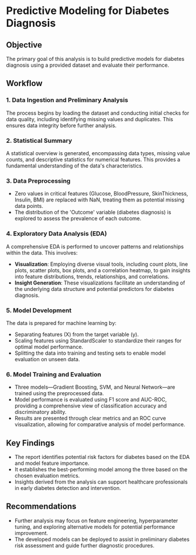 # Predictive Modeling for Diabetes Diagnosis

## Objective
The primary goal of this analysis is to build predictive models for diabetes diagnosis using a provided dataset and evaluate their performance.

## Workflow

### 1. Data Ingestion and Preliminary Analysis
The process begins by loading the dataset and conducting initial checks for data quality, including identifying missing values and duplicates. This ensures data integrity before further analysis.

### 2. Statistical Summary
A statistical overview is generated, encompassing data types, missing value counts, and descriptive statistics for numerical features. This provides a fundamental understanding of the data's characteristics.

### 3. Data Preprocessing
- Zero values in critical features (Glucose, BloodPressure, SkinThickness, Insulin, BMI) are replaced with NaN, treating them as potential missing data points.
- The distribution of the 'Outcome' variable (diabetes diagnosis) is explored to assess the prevalence of each outcome.

### 4. Exploratory Data Analysis (EDA)
A comprehensive EDA is performed to uncover patterns and relationships within the data. This involves:

- **Visualization**: Employing diverse visual tools, including count plots, line plots, scatter plots, box plots, and a correlation heatmap, to gain insights into feature distributions, trends, relationships, and correlations.
- **Insight Generation**: These visualizations facilitate an understanding of the underlying data structure and potential predictors for diabetes diagnosis.

### 5. Model Development
The data is prepared for machine learning by:

- Separating features (X) from the target variable (y).
- Scaling features using StandardScaler to standardize their ranges for optimal model performance.
- Splitting the data into training and testing sets to enable model evaluation on unseen data.

### 6. Model Training and Evaluation
- Three models—Gradient Boosting, SVM, and Neural Network—are trained using the preprocessed data.
- Model performance is evaluated using F1 score and AUC-ROC, providing a comprehensive view of classification accuracy and discriminatory ability.
- Results are presented through clear metrics and an ROC curve visualization, allowing for comparative analysis of model performance.

## Key Findings
- The report identifies potential risk factors for diabetes based on the EDA and model feature importance.
- It establishes the best-performing model among the three based on the chosen evaluation metrics.
- Insights derived from the analysis can support healthcare professionals in early diabetes detection and intervention.

## Recommendations
- Further analysis may focus on feature engineering, hyperparameter tuning, and exploring alternative models for potential performance improvement.
- The developed models can be deployed to assist in preliminary diabetes risk assessment and guide further diagnostic procedures.

